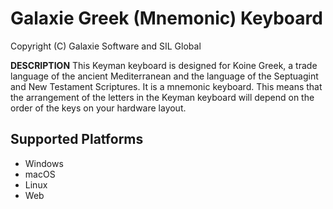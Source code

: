 Galaxie Greek (Mnemonic) Keyboard
=====================

Copyright (C) Galaxie Software and SIL Global

__DESCRIPTION__
This Keyman keyboard is designed for Koine Greek, a trade language of the ancient Mediterranean and the language of the Septuagint and New Testament Scriptures. It is a mnemonic keyboard. This means that the arrangement of the letters in the Keyman keyboard will depend on the order of the keys on your hardware layout.

Supported Platforms
-------------------
 * Windows
 * macOS
 * Linux
 * Web
